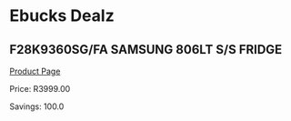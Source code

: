 
# Ebucks Dealz
## F28K9360SG/FA SAMSUNG 806LT S/S FRIDGE
[Product Page](https://www.ebucks.com/web/shop/productSelected.do?prodId=1090125528&catId=704989856)

Price: R3999.00

Savings: 100.0


	
